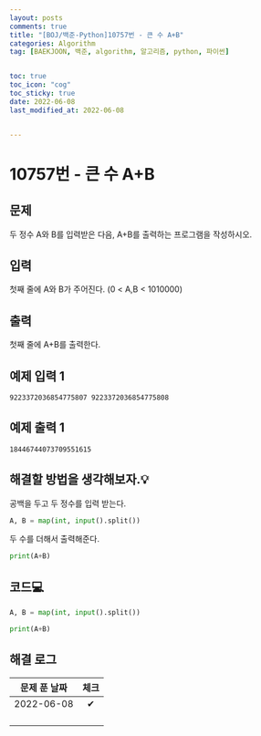 ```yaml
---
layout: posts
comments: true
title: "[BOJ/백준-Python]10757번 - 큰 수 A+B"
categories: Algorithm
tag: [BAEKJOON, 백준, algorithm, 알고리즘, python, 파이썬]


toc: true
toc_icon: "cog"
toc_sticky: true
date: 2022-06-08
last_modified_at: 2022-06-08


---
```




# 10757번 - 큰 수 A+B



## 문제

두 정수 A와 B를 입력받은 다음, A+B를 출력하는 프로그램을 작성하시오.



## 입력

첫째 줄에 A와 B가 주어진다. (0 < A,B < 1010000)



## 출력

첫째 줄에 A+B를 출력한다.



## 예제 입력 1 

```
9223372036854775807 9223372036854775808
```



## 예제 출력 1

```
18446744073709551615
```



##  해결할 방법을 생각해보자.💡

공백을 두고 두 정수를 입력 받는다.

```python
A, B = map(int, input().split())
```

두 수를 더해서 출력해준다.

```python
print(A+B)
```





## 코드💻

```python
A, B = map(int, input().split())

print(A+B)
```





## 해결 로그 

| 문제 푼 날짜 | 체크 |
| :----------: | :--: |
|  2022-06-08  |  ✔   |
|              |      |
|              |      |
|              |      |
|              |      |



